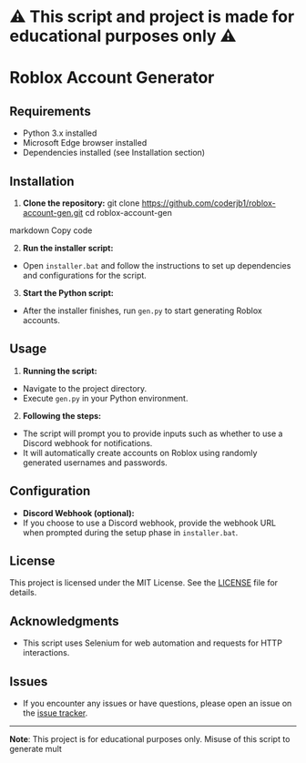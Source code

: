 # ⚠️ This script and project is made for educational purposes only ⚠️

# Roblox Account Generator

## Requirements
- Python 3.x installed
- Microsoft Edge browser installed
- Dependencies installed (see Installation section)

## Installation

1. **Clone the repository:**
git clone https://github.com/coderjb1/roblox-account-gen.git
cd roblox-account-gen

markdown
Copy code

2. **Run the installer script:**
- Open `installer.bat` and follow the instructions to set up dependencies and configurations for the script.

3. **Start the Python script:**
- After the installer finishes, run `gen.py` to start generating Roblox accounts.

## Usage

1. **Running the script:**
- Navigate to the project directory.
- Execute `gen.py` in your Python environment.

2. **Following the steps:**
- The script will prompt you to provide inputs such as whether to use a Discord webhook for notifications.
- It will automatically create accounts on Roblox using randomly generated usernames and passwords.

## Configuration

- **Discord Webhook (optional):**
- If you choose to use a Discord webhook, provide the webhook URL when prompted during the setup phase in `installer.bat`.

## License

This project is licensed under the MIT License. See the [LICENSE](./LICENSE) file for details.

## Acknowledgments

- This script uses Selenium for web automation and requests for HTTP interactions.

## Issues

- If you encounter any issues or have questions, please open an issue on the [issue tracker](https://github.com/coderjb1/roblox-account-gen/issues).

---

**Note**: This project is for educational purposes only. Misuse of this script to generate mult
